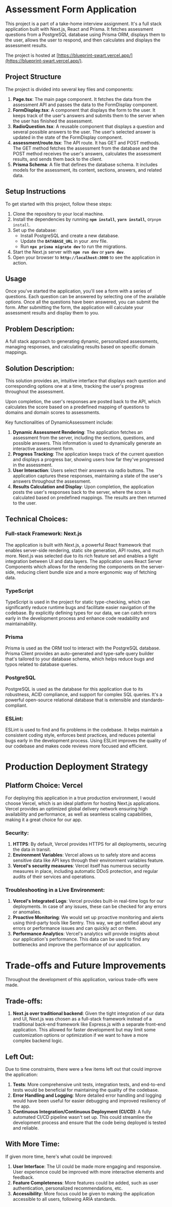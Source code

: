 # **Assessment Form Application**

This project is a part of a take-home interview assignment. It's a full stack application built with Next.js, React and Prisma. It fetches assessment questions from a PostgreSQL database using Prisma ORM, displays them to the user, allows the user to respond, and then calculates and displays the assessment results.

The project is hosted at [https://blueprint-swart.vercel.app/](https://blueprint-swart.vercel.app/).

## **Project Structure**

The project is divided into several key files and components:

1. **Page.tsx**: The main page component. It fetches the data from the assessment API and passes the data to the FormDisplay component.
2. **FormDisplay.tsx**: A component that displays the form to the user. It keeps track of the user's answers and submits them to the server when the user has finished the assessment.
3. **RadioQuestion.tsx**: A reusable component that displays a question and several possible answers to the user. The user's selected answer is updated in the state of the FormDisplay component.
4. **assessment/route.tsx**: The API route. It has GET and POST methods. The GET method fetches the assessment from the database and the POST method receives the user's answers, calculates the assessment results, and sends them back to the client.
5. **Prisma Schema**: A file that defines the database schema. It includes models for the assessment, its content, sections, answers, and related data.

## **Setup Instructions**

To get started with this project, follow these steps:

1. Clone the repository to your local machine.
2. Install the dependencies by running **`npm install`**, **`yarn install`**, or`pnpm install`.
3. Set up the database:
    - Install PostgreSQL and create a new database.
    - Update the **`DATABASE_URL`** in your .env file.
    - Run **`npx prisma migrate dev`** to run the migrations.
4. Start the Next.js server with **`npm run dev`** or **`yarn dev`**.
5. Open your browser to **`http://localhost:3000`** to see the application in action.

## **Usage**

Once you've started the application, you'll see a form with a series of questions. Each question can be answered by selecting one of the available options. Once all the questions have been answered, you can submit the form. After submitting the form, the application will calculate your assessment results and display them to you.

## Problem Description:

A full stack approach to generating dynamic, personalized assessments, managing responses, and calculating results based on specific domain mappings.

## Solution Description:

This solution provides an, intuitive interface that displays each question and corresponding options one at a time, tracking the user's progress throughout the assessment.

Upon completion, the user's responses are posted back to the API, which calculates the score based on a predefined mapping of questions to domains and domain scores to assessments.

Key functionalities of DynamicAssessment include:

1. **Dynamic Assessment Rendering**: The application fetches an assessment from the server, including the sections, questions, and possible answers. This information is used to dynamically generate an interactive assessment form.
2. **Progress Tracking**: The application keeps track of the current question and displays a progress bar, showing users how far they've progressed in the assessment.
3. **User Interaction**: Users select their answers via radio buttons. The application captures these responses, maintaining a state of the user's answers throughout the assessment.
4. **Results Calculation and Display**: Upon completion, the application posts the user's responses back to the server, where the score is calculated based on predefined mappings. The results are then returned to the user.

## Technical Choices:

### Full-stack Framework: Next.js

The application is built with Next.js, a powerful React framework that enables server-side rendering, static site generation, API routes, and much more. Next.js was selected due to its rich feature set and enables a tight integration between UI and data layers. The application uses React Server Components which allows for the rendering the components on the server-side, reducing client bundle size and a more ergonomic way of fetching data.

### **TypeScript**

TypeScript is used in the project for static type-checking, which can significantly reduce runtime bugs and facilitate easier navigation of the codebase. By explicitly defining types for our data, we can catch errors early in the development process and enhance code readability and maintainability.

### **Prisma**

Prisma is used as the ORM tool to interact with the PostgreSQL database. Prisma Client provides an auto-generated and type-safe query builder that's tailored to your database schema, which helps reduce bugs and typos related to database queries.

### **PostgreSQL**

PostgreSQL is used as the database for this application due to its robustness, ACID compliance, and support for complex SQL queries. It's a powerful open-source relational database that is extensible and standards-compliant.

### **ESLint**:

ESLint  is used to find and fix problems in the codebase. It helps maintain a consistent coding style, enforces best practices, and reduces potential bugs early in the development process. Using ESLint improves the quality of our codebase and makes code reviews more focused and efficient.

# **Production Deployment Strategy**

## **Platform Choice: Vercel**

For deploying this application in a true production environment, I would choose Vercel, which is an ideal platform for hosting Next.js applications. Vercel provides an optimized global delivery network ensuring high availability and performance, as well as seamless scaling capabilities, making it a great choice for our app.

### **Security:**

1. **HTTPS**: By default, Vercel provides HTTPS for all deployments, securing the data in transit.
2. **Environment Variables**: Vercel allows us to safely store and access sensitive data like API keys through their environment variables feature.
3. **Vercel's security measures**: Vercel itself has numerous security measures in place, including automatic DDoS protection, and regular audits of their services and operations.

### **Troubleshooting in a Live Environment:**

1. **Vercel's Integrated Logs**: Vercel provides built-in real-time logs for our deployments. In case of any issues, these can be checked for any errors or anomalies.
2. **Proactive Monitoring**: We would set up proactive monitoring and alerts using third-party tools like Sentry. This way, we get notified about any errors or performance issues and can quickly act on them.
3. **Performance Analytics**: Vercel's analytics will provide insights about our application's performance. This data can be used to find any bottlenecks and improve the performance of our application.

# **Trade-offs and Future Improvements**

Throughout the development of this application, various trade-offs were made.

## **Trade-offs:**

1. **Next.js over traditional backend**: Given the tight integration of our data and UI, Next.js was chosen as a full-stack framework instead of a traditional back-end framework like Express.js with a separate front-end application. This allowed for faster development but may limit some customization options or optimization if we want to have a more complex backend logic.

## **Left Out:**

Due to time constraints, there were a few items left out that could improve the application:

1. **Tests**: More comprehensive unit tests, integration tests, and end-to-end tests would be beneficial for maintaining the quality of the codebase.
2. **Error Handling and Logging**: More detailed error handling and logging would have been useful for easier debugging and improved resiliency of the app.
3. **Continuous Integration/Continuous Deployment (CI/CD)**: A fully automated CI/CD pipeline wasn't set up. This could streamline the development process and ensure that the code being deployed is tested and reliable.

## **With More Time:**

If given more time, here's what could be improved:

1. **User Interface**: The UI could be made more engaging and responsive. User experience could be improved with more interactive elements and feedback.
2. **Feature Completeness**: More features could be added, such as user authentication, personalized recommendations, etc.
3. **Accessibility**: More focus could be given to making the application accessible to all users, following ARIA standards.